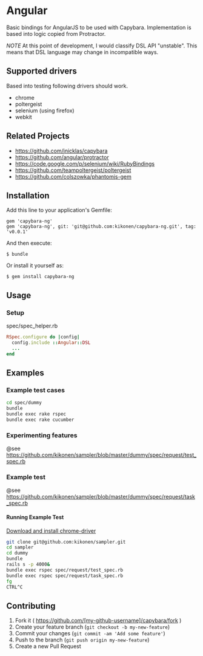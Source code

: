 # Angular

Basic bindings for AngularJS to be used with Capybara. Implementation is based into
logic copied from Protractor.

*NOTE* At this point of development, I would classify DSL API "unstable". This means that
DSL language may change in incompatible ways.

## Supported drivers

Based into testing following drivers should work.

- chrome
- poltergeist
- selenium (using firefox)
- webkit

## Related Projects

- https://github.com/jnicklas/capybara
- https://github.com/angular/protractor
- https://code.google.com/p/selenium/wiki/RubyBindings
- https://github.com/teampoltergeist/poltergeist
- https://github.com/colszowka/phantomjs-gem

## Installation

Add this line to your application's Gemfile:

    gem 'capybara-ng'
    gem 'capybara-ng', git: 'git@github.com:kikonen/capybara-ng.git', tag: 'v0.0.1'

And then execute:

    $ bundle

Or install it yourself as:

    $ gem install capybara-ng

## Usage

### Setup

spec/spec_helper.rb
````ruby
RSpec.configure do |config|
  config.include ::Angular::DSL
  ...
end
````

## Examples

### Example test cases

````bash
cd spec/dummy
bundle
bundle exec rake rspec
bundle exec rake cucumber
````

### Experimenting features

@see https://github.com/kikonen/sampler/blob/master/dummy/spec/request/test_spec.rb

### Example test

@see https://github.com/kikonen/sampler/blob/master/dummy/spec/request/task_spec.rb

#### Running Example Test

[Download and install chrome-driver](http://chromedriver.storage.googleapis.com/index.html)

````bash
git clone git@github.com:kikonen/sampler.git
cd sampler
cd dummy
bundle
rails s -p 4000&
bundle exec rspec spec/request/test_spec.rb
bundle exec rspec spec/request/task_spec.rb
fg
CTRL^C
````


## Contributing

1. Fork it ( https://github.com/[my-github-username]/capybara/fork )
2. Create your feature branch (`git checkout -b my-new-feature`)
3. Commit your changes (`git commit -am 'Add some feature'`)
4. Push to the branch (`git push origin my-new-feature`)
5. Create a new Pull Request
